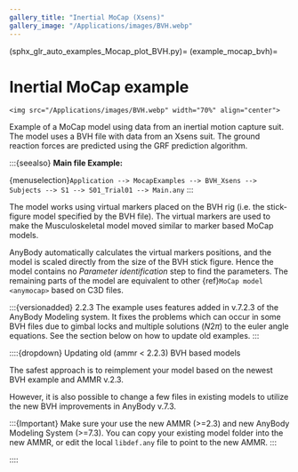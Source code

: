 ```yaml
---
gallery_title: "Inertial MoCap (Xsens)"
gallery_image: "/Applications/images/BVH.webp"
---
```


(sphx_glr_auto_examples_Mocap_plot_BVH.py)=
(example_mocap_bvh)=
# Inertial MoCap example

````{sidebar} **Example**
<img src="/Applications/images/BVH.webp" width="70%" align="center">
````

Example of a MoCap model using data from an inertial motion capture suit.
The model uses a BVH file with data from an Xsens suit. The ground reaction
forces are predicted using the GRF prediction algorithm.



:::{seealso}
**Main file Example:**

{menuselection}`Application --> MocapExamples --> BVH_Xsens --> Subjects --> S1 --> S01_Trial01 --> Main.any`
:::

The model works using virtual markers placed on the BVH rig (i.e. the stick-figure
model specified by the BVH file). The virtual markers are used to make the
Musculoskeletal model moved similar to marker based MoCap models.

AnyBody automatically calculates the virtual markers positions, and the model is scaled directly from
the size of the BVH stick figure. Hence the model contains no *Parameter identification* step to find the parameters.
The remaining parts of the model are equivalent to other {ref}`MoCap model <anymocap>`  based on C3D files.



:::{versionadded} 2.2.3 The example uses features added in v.7.2.3 of the AnyBody Modeling system. It fixes the problems which can occur in some BVH files due to gimbal locks and multiple solutions ($N2\pi$) to the euler angle equations. See the section below on how to update old examples.
:::


::::{dropdown} Updating old (ammr \< 2.2.3) BVH based models

The safest approach is to reimplement your model based on the newest BVH example and AMMR v.2.3.

However, it is also possible to change a few files in existing models to utilize the
new BVH improvements in AnyBody v.7.3.

:::{Important}
Make sure your use the new AMMR (>=2.3) and new AnyBody Modeling System (>=7.3).
You can copy your existing model folder into the new AMMR, or edit the local `libdef.any` file to point to the new AMMR.
:::

::::